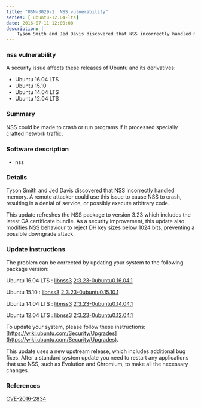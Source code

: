 ```yaml
---
title: "USN-3029-1: NSS vulnerability"
series: [ ubuntu-12.04-lts]
date: 2016-07-11 12:00:00
description: |
    Tyson Smith and Jed Davis discovered that NSS incorrectly handled memory. A remote attacker could use this issue to cause NSS to crash, resulting in a denial of service, or possibly execute arbitrary code.
--- 
```

 
### nss vulnerability

A security issue affects these releases of Ubuntu and its derivatives:

* Ubuntu 16.04 LTS
* Ubuntu 15.10
* Ubuntu 14.04 LTS
* Ubuntu 12.04 LTS

### Summary

NSS could be made to crash or run programs if it processed specially crafted network traffic.

### Software description

* nss 

### Details

Tyson Smith and Jed Davis discovered that NSS incorrectly handled memory. A remote attacker could use this issue to cause NSS to crash, resulting in a denial of service, or possibly execute arbitrary code.

This update refreshes the NSS package to version 3.23 which includes the latest CA certificate bundle. As a security improvement, this update also modifies NSS behaviour to reject DH key sizes below 1024 bits, preventing a possible downgrade attack. 

### Update instructions

The problem can be corrected by updating your system to the following package version:

Ubuntu 16.04 LTS
 : [libnss3](https://launchpad.net/ubuntu/+source/nss) <span> [2:3.23-0ubuntu0.16.04.1](https://launchpad.net/ubuntu/+source/nss/2:3.23-0ubuntu0.16.04.1) </span> 

Ubuntu 15.10
 : [libnss3](https://launchpad.net/ubuntu/+source/nss) <span> [2:3.23-0ubuntu0.15.10.1](https://launchpad.net/ubuntu/+source/nss/2:3.23-0ubuntu0.15.10.1) </span> 

Ubuntu 14.04 LTS
 : [libnss3](https://launchpad.net/ubuntu/+source/nss) <span> [2:3.23-0ubuntu0.14.04.1](https://launchpad.net/ubuntu/+source/nss/2:3.23-0ubuntu0.14.04.1) </span> 

Ubuntu 12.04 LTS
 : [libnss3](https://launchpad.net/ubuntu/+source/nss) <span> [2:3.23-0ubuntu0.12.04.1](https://launchpad.net/ubuntu/+source/nss/2:3.23-0ubuntu0.12.04.1) </span> 

To update your system, please follow these instructions: [https://wiki.ubuntu.com/Security/Upgrades](https://wiki.ubuntu.com/Security/Upgrades).

This update uses a new upstream release, which includes additional bug fixes. After a standard system update you need to restart any applications that use NSS, such as Evolution and Chromium, to make all the necessary changes. 

### References

 [CVE-2016-2834](http://people.ubuntu.com/~ubuntu-security/cve/CVE-2016-2834)
 
